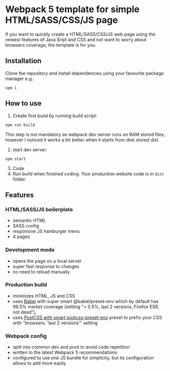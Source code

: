# Webpack 5 template for simple HTML/SASS/CSS/JS page
If you want to quickly create a HTML/SASS/CSS/JS web page using the newest features of Java Sript and CSS and not want to worry about browsers coverage, the template is for you.
## Installation
Clone the repository and install dependencies using your favourite package manager e.g.:
```
npm i
```
## How to use
1. Create first build by running build script:
  ```
  npm run build
  ```
  This step is not mandatory as webpack dev server runs on RAM stored files, however I noticed it works a bit better when it starts from disk stored dist.
  
2. start dev server:
  ```
  npm start
  ```
3. Code
4. Run build when finished coding. Your production website code is in `dist` folder.

## Features
### HTML/SASS/JS boilerplate
* semantic HTML
* SASS config
* responsive JS hamburger menu
* 4 pages
### Development mode
* opens the page on a local server
* super fast response to changes
* no need to reload manually
### Production build
* minimizes HTML, JS and CSS
* uses [Babel](https://babeljs.io/docs/en/) with super smart @babel/preset-env which by default has 99.5% market coverage (setting "> 0.5%, last 2 versions, Firefox ESR, not dead"), 
* uses [PostCSS with smart postcss-preset-env](https://preset-env.cssdb.org/) preset to prefix your CSS with "browsers: 'last 2 versions'" setting
### Webpack config
* split into common dev and prod to avoid code repetition
* written to the latest Webpack 5 recommendations
* configured tu use one JS bundle for simplicity, but its configuration allows to add more easily 
